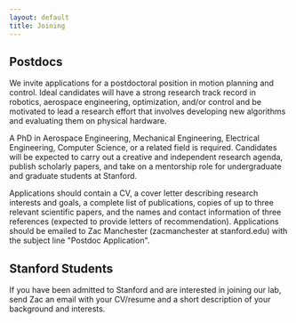 ```yaml
---
layout: default
title: Joining
---
```


## Postdocs

We invite applications for a postdoctoral position in motion planning and control. Ideal candidates will have a strong research track record in robotics, aerospace engineering, optimization, and/or control and be motivated to lead a research effort that involves developing new algorithms and evaluating them on physical hardware.

A PhD in Aerospace Engineering, Mechanical Engineering, Electrical Engineering, Computer Science, or a related field is required. Candidates will be expected to carry out a creative and independent research agenda, publish scholarly papers, and take on a mentorship role for undergraduate and graduate students at Stanford. 

Applications should contain a CV, a cover letter describing research interests and goals, a complete list of publications, copies of up to three relevant scientific papers, and the names and contact information of three references (expected to provide letters of recommendation). Applications should be emailed to Zac Manchester (zacmanchester at stanford.edu) with the subject line "Postdoc Application".

## Stanford Students

If you have been admitted to Stanford and are interested in joining our lab, send Zac an email with your CV/resume and a short description of your background and interests.

